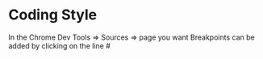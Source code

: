 # Coding Style

In the Chrome Dev Tools => Sources => page you want
Breakpoints can be added by clicking on the line #
